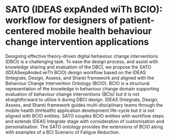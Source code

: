 # SATO (IDEAS expAnded wiTh BCIO): workflow for designers of patient-centered mobile health behaviour change intervention applications

Designing effective theory-driven digital behaviour change interventions (DBCI) is a challenging task. To ease the design process, and assist with knowledge sharing and evaluation of the DBCI, we propose the SATO (IDEASexpAnded wiTh BCIO) design workflow based on the IDEAS (Integrate, Design, Assess, and Share) framework and aligned with the Behaviour Change Intervention Ontology (BCIO). BCIO is a structural representation of the knowledge in behaviour change domain supporting evaluation of behaviour change interventions (BCIs) but it is not straightforward to utilise it during DBCI design. IDEAS (Integrate, Design, Assess, and Share) framework guides multi-disciplinary teams through the mobile health (mHealth) application development life-cycle but it is not aligned with BCIO entities. SATO couples BCIO entities with workflow steps and extends IDEAS Integrate stage with consideration of customisation and personalisation. The SATO ontology provides the extensions of BCIO along with examples of a BCI Scenario of Fatigue Reduction.
